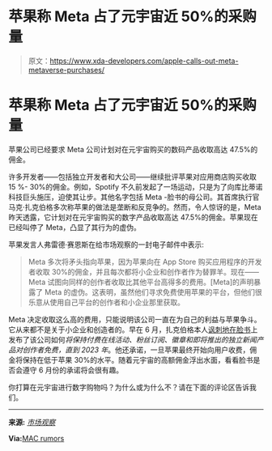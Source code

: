 # 苹果称 Meta 占了元宇宙近 50%的采购量

> 原文：<https://www.xda-developers.com/apple-calls-out-meta-metaverse-purchases/>

# 苹果称 Meta 占了元宇宙近 50%的采购量

苹果公司已经要求 Meta 公司计划对在元宇宙购买的数码产品收取高达 47.5%的佣金。

许多开发者——包括独立开发者和大公司——继续批评苹果对应用商店购买收取 15 %- 30%的佣金。例如，Spotify 不久前发起了一场运动，只是为了向库比蒂诺科技巨头施压，迫使其让步。其他名字包括 Meta -脸书的母公司。其首席执行官马克·扎克伯格多次称苹果的做法是垄断和反竞争的。然而，令人惊讶的是，Meta 昨天透露，它计划对在元宇宙购买的数字产品收取高达 47.5%的佣金。苹果现在已经叫停了 Meta，凸显了其行为的虚伪。

苹果发言人弗雷德·赛恩斯在给市场观察的一封电子邮件中表示:

> Meta 多次将矛头指向苹果，因为苹果向在 App Store 购买应用程序的开发者收取 30%的佣金，并且每次都将小企业和创作者作为替罪羊。现在——Meta 试图向同样的创作者收取比其他平台高得多的费用。[Meta]的声明暴露了 Meta 的虚伪。这表明，虽然他们寻求免费使用苹果的平台，但他们很乐意从使用自己平台的创作者和小企业那里获取。

Meta 决定收取这么高的费用，只能说明该公司一直在为自己的利益与苹果争斗。它从来都不是关于小企业和创造者的。早在 6 月，扎克伯格本人[讽刺地在脸书](https://www.facebook.com/zuck/posts/10113127348899371)上发布了该公司如何*将保持付费在线活动、粉丝订阅、徽章和即将推出的独立新闻产品对创作者免费，直到 2023 年*。他还承诺，一旦苹果最终开始向用户收费，佣金将保持在低于苹果 30%的水平。随着元宇宙的高额佣金浮出水面，看看脸书是否会遵守 6 月份的承诺将会很有趣。

你打算在元宇宙进行数字购物吗？为什么或为什么不？请在下面的评论区告诉我们。

* * *

**来源:** [*市场观察*](https://www.marketwatch.com/story/facebook-parent-meta-set-to-take-nearly-50-cut-from-virtual-sales-within-its-metaverse-11649885375)

**Via:**[MAC rumors](https://www.macrumors.com/2022/04/14/apple-says-meta-plan-is-hypocritical/)